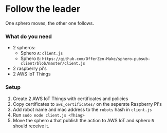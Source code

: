 # Follow the leader

One sphero moves,  the other one follows.

### What do you need

* 2 spheros:
    * Sphero `A`: `client.js`
    * Sphero `B`: `https://github.com/OfferZen-Make/sphero-pubsub-client/blob/master/client.js`
* 2 raspberry pi's
* 2 AWS IoT Things

### Setup

1. Create 2 AWS IoT Things with certificates and policies
2. Copy certificates to `aws_certificates/` on the seperate Raspberry Pi's
3. Add robot name and mac address to the `robots` hash in `client.js`
4. Run `sudo node client.js <Thing>`
5. Move the sphero `A` that publish the action to AWS IoT and sphero `B` should receive it.

